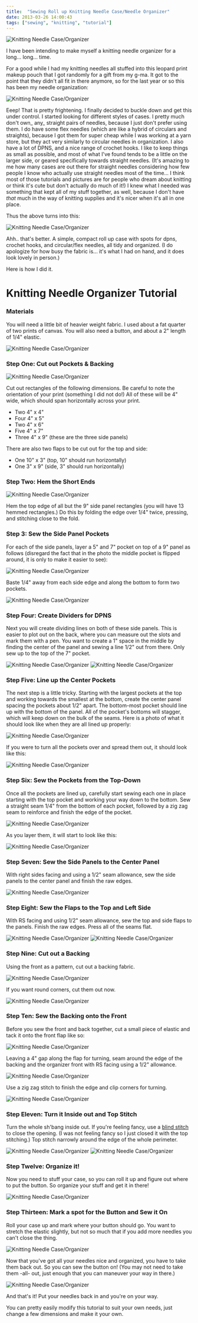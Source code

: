```yaml
---
title:  "Sewing Roll up Knitting Needle Case/Needle Organizer"
date: 2013-03-26 14:00:43
tags: ["sewing", "knitting", "tutorial"]
---
```

![Knitting Needle Case/Organizer](/uploads/2013/03/knitting-needle-case_header.jpg)

I have been intending to make myself a knitting needle organizer for a long... long... time.

For a good while I had my knitting needles all stuffed into this leopard print makeup pouch that I got randomly for a gift from my g-ma. It got to the point that they didn't all fit in there anymore, so for the last year or so this has been my needle organization:

![Knitting Needle Case/Organizer](/uploads/2013/03/001_my-messy-needles.jpg)

Eeep! That is pretty frightening. I finally decided to buckle down and get this under control. I started looking for different styles of cases. I pretty much don't own_ any_ straight pairs of needles, because I just don't prefer using them. I do have some flex needles (which are like a hybrid of circulars and straights), because I got them for super cheap while I was working at a yarn store, but they act very similarly to circular needles in organization. I also have a lot of DPNS, and a nice range of crochet hooks. I like to keep things as small as possible, and most of what I've found tends to be a little on the larger side, or geared specifically towards straight needles. (It's amazing to me how many cases are out there for straight needles considering how few people I know who actually use straight needles most of the time... I think most of those tutorials and pictures are for people who dream about knitting or think it's cute but don't actually do much of it!) I knew what I needed was something that kept all of my stuff together, as well, because I don't have _that_ much in the way of knitting supplies and it's nicer when it's all in one place.

Thus the above turns into this:

![Knitting Needle Case/Organizer](/uploads/2013/03/015_organize-needles-inside.jpg)

Ahh.. that's better. A simple, compact roll up case with spots for dpns, crochet hooks, and circular/flex needles, all tidy and organized. (I do apologize for how busy the fabric is... it's what I had on hand, and it does look lovely in person.)

Here is how I did it.

# Knitting Needle Organizer Tutorial

### Materials

You will need a little bit of heavier weight fabric. I used about  a fat quarter of two prints of canvas. You will also need a button, and about a 2" length of 1/4" elastic.

![Knitting Needle Case/Organizer](/uploads/2013/03/002_fabric-selection.jpg)

### Step One: Cut out Pockets & Backing

![Knitting Needle Case/Organizer](/uploads/2013/03/003_cut-rectangles.jpg)

Cut out rectangles of the following dimensions. Be careful to note the orientation of your print (something I did not do!) All of these will be 4" wide, which should span horizontally across your print.

*   Two 4" x 4"
*   Four 4" x 5"
*   Two 4" x 6"
*   Five 4" x 7"
*   Three 4" x 9" (these are the three side panels)

There are also two flaps to be cut out for the top and side:

*   One 10" x 3" (top, 10" should run horizontally)
*   One 3" x 9" (side, 3" should run horizontally)

### Step Two: Hem the Short Ends

![Knitting Needle Case/Organizer](/uploads/2013/03/004_hem-short-edges.jpg)

Hem the top edge of all but the 9" side panel rectangles (you will have 13 hemmed rectangles.) Do this by folding the edge over 1/4" twice, pressing, and stitching close to the fold.

### Step 3: Sew the Side Panel Pockets

For each of the side panels, layer a 5" and 7" pocket on top of a 9" panel as follows (disregard the fact that in the photo the middle pocket is flipped around, it is only to make it easier to see):

![Knitting Needle Case/Organizer](/uploads/2013/03/005_line-up-sidepanel-edges.jpg)

Baste 1/4" away from each side edge and along the bottom to form two pockets.

![Knitting Needle Case/Organizer](/uploads/2013/03/005b_line-up-sidepanel-edges.jpg)

### Step Four: Create Dividers for DPNS

Next you will create dividing lines on both of these side panels. This is easier to plot out on the back, where you can measure out the slots and mark them with a pen. You want to create a 1" space in the middle by finding the center of the panel and sewing a line 1/2" out from there. Only sew up to the top of the 7" pocket.

![Knitting Needle Case/Organizer](/uploads/2013/03/006_baste-and-sew-pockets.jpg)
![Knitting Needle Case/Organizer](/uploads/2013/03/006b_baste-and-sew-pockets.jpg)

### Step Five: Line up the Center Pockets

The next step is a little tricky. Starting with the largest pockets at the top and working towards the smallest at the bottom, create the center panel spacing the pockets about 1/2" apart. The bottom-most pocket should line up with the bottom of the panel. All of the pocket's bottoms will stagger, which will keep down on the bulk of the seams. Here is a photo of what it should look like when they are all lined up properly:

![Knitting Needle Case/Organizer](/uploads/2013/03/007b_line-up-center-pockets.jpg)

If you were to turn all the pockets over and spread them out, it should look like this:

![Knitting Needle Case/Organizer](/uploads/2013/03/007_line-up-center-pockets.jpg)

### Step Six: Sew the Pockets from the Top-Down

Once all the pockets are lined up, carefully start sewing each one in place starting with the top pocket and working your way down to the bottom. Sew a straight seam 1/4" from the bottom of each pocket, followed by a zig zag seam to reinforce and finish the edge of the pocket.

![Knitting Needle Case/Organizer](/uploads/2013/03/008_seam-longest-top-first.jpg)

As you layer them, it will start to look like this:

![Knitting Needle Case/Organizer](/uploads/2013/03/008b_continue-adding-pockets.jpg)

### Step Seven: Sew the Side Panels to the Center Panel

With right sides facing and using a 1/2" seam allowance, sew the side panels to the center panel and finish the raw edges.

![Knitting Needle Case/Organizer](/uploads/2013/03/009_seam-side-panels-to-center.jpg)

### Step Eight: Sew the Flaps to the Top and Left Side

With RS facing and using 1/2" seam allowance, sew the top and side flaps to the panels. Finish the raw edges. Press all of the seams flat.

![Knitting Needle Case/Organizer](/uploads/2013/03/010_sew-flaps.jpg)
![Knitting Needle Case/Organizer](/uploads/2013/03/010b_sew-flaps.jpg)

### Step Nine: Cut out a Backing

Using the front as a pattern, cut out a backing fabric.

![Knitting Needle Case/Organizer](/uploads/2013/03/011_cut-out-back.jpg)

If you want round corners, cut them out now.

![Knitting Needle Case/Organizer](/uploads/2013/03/011b_round-corners.jpg)

### Step Ten: Sew the Backing onto the Front

Before you sew the front and back together, cut a small piece of elastic and tack it onto the front flap like so:

![Knitting Needle Case/Organizer](/uploads/2013/03/012_sew-elastic.jpg)

Leaving a 4" gap along the flap for turning, seam around the edge of the backing and the organizer front with RS facing using a 1/2" allowance.

![Knitting Needle Case/Organizer](/uploads/2013/03/013_sew-back-to-front.jpg)

Use a zig zag stitch to finish the edge and clip corners for turning.

![Knitting Needle Case/Organizer](/uploads/2013/03/013b_finish-edges.jpg)

### Step Eleven: Turn it Inside out and Top Stitch

Turn the whole sh'bang inside out. If you're feeling fancy, use a [blind stitch](http://quilttaffy.blogspot.com/2008/07/invisible-closing-seam-tutorial.html) to close the opening. (I was not feeling fancy so I just closed it with the top stitching.) Top stitch  narrowly around the edge of the whole perimeter.

![Knitting Needle Case/Organizer](/uploads/2013/03/014_turn-inside-out-edgestitch.jpg)
![Knitting Needle Case/Organizer](/uploads/2013/03/014b_turn-inside-out.jpg)

### Step Twelve: Organize it!

Now you need to stuff your case, so you can roll it up and figure out where to put the button. So organize your stuff and get it in there!

![Knitting Needle Case/Organizer](/uploads/2013/03/015_organize-needles-inside.jpg)

### Step Thirteen: Mark a spot for the Button and Sew it On

Roll your case up and mark where your button should go. You want to stretch the elastic slightly, but not so much that if you add more needles you can't close the thing.

![Knitting Needle Case/Organizer](/uploads/2013/03/016_roll-up-mark-button.jpg)

Now that you've got all your needles nice and organized, you have to take them back out. So you can sew the button on! (You may not need to take them -all- out, just enough that you can maneuver your way in there.)

![Knitting Needle Case/Organizer](/uploads/2013/03/017_finished-rolled-up.jpg)

And that's it! Put your needles back in and you're on your way.

You can pretty easily modify this tutorial to suit your own needs, just change a few dimensions and make it your own.
